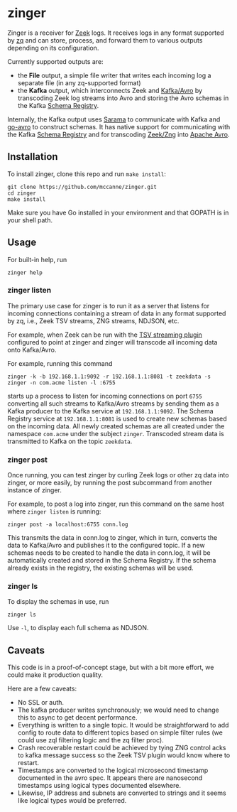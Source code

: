 # zinger

Zinger is a receiver for [Zeek](https://www.zeek.org/) logs. It receives logs in any format
supported by [zq](https://github.com/mccanne/zq/) and can store,
process, and forward them to various outputs depending on its configuration.

Currently supported outputs are:

- the **File** output, a simple file writer that writes each incoming log a separate file (in any zq-supported format)
- the **Kafka** output, which interconnects Zeek and
[Kafka/Avro](https://docs.confluent.io/current/schema-registry/serializer-formatter.html#wire-format)
by transcoding Zeek log streams into Avro and storing the Avro schemas
in the Kafka
[Schema Registry]((https://github.com/confluentinc/schema-registry)).

Internally, the Kafka output uses
[Sarama](https://github.com/Shopify/sarama) to communicate with Kafka
and [go-avro](https://github.com/go-avro/avro) to construct
schemas. It has native support for communicating with the Kafka
[Schema Registry](https://github.com/confluentinc/schema-registry) and
for transcoding
[Zeek/Zng](https://github.com/mccanne/zq/blob/master/pkg/zng/docs/spec.md)
into [Apache Avro](https://avro.apache.org/).

## Installation

To install zinger, clone this repo and run `make install`:
```
git clone https://github.com/mccanne/zinger.git
cd zinger
make install
```
Make sure you have Go installed in your environment and that GOPATH is
in your shell path.

## Usage

For built-in help, run
```
zinger help
```

### zinger listen

The primary use case for zinger is to run it as a server that listens
for incoming connections containing a stream of data in any format supported
by zq, i.e., Zeek TSV streams, ZNG streams, NDJSON, etc.

For example, when Zeek can be run with the
[TSV streaming plugin](https://github.com/looky-cloud/zeek-tsv-http-plugin)
configured to point at zinger and zinger will transcode all incoming data
onto Kafka/Avro.

For example, running this command
```
zinger -k -b 192.168.1.1:9092 -r 192.168.1.1:8081 -t zeekdata -s zinger -n com.acme listen -l :6755
```
starts up a process to listen for incoming connections on port `6755` converting
all such streams to Kafka/Avro streams by sending them as a Kafka producer to the
Kafka service at `192.168.1.1:9092`.  The Schema Registry service at
`192.168.1.1:8081` is used to create new schemas based on the incoming data.
All newly created schemas are all created under the namespace `com.acme` under
the subject `zinger`.
Transcoded stream data is transmitted to Kafka on the topic `zeekdata`.

### zinger post

Once running, you can test zinger by curling Zeek logs or other zq data
into zinger, or more easily, by running the post subcommand from another
instance of zinger.

For example, to post a log into zinger,
run this command on the same host where `zinger listen` is running:
```
zinger post -a localhost:6755 conn.log
```
This transmits the data in conn.log to zinger, which in turn, converts the data
to Kafka/Avro and publishes it to the configured topic.  If a new schemas needs
to be created to handle the data in conn.log, it will be automatically created
and stored in the Schema Registry.  If the schema already exists in the registry,
the existing schemas will be used.

### zinger ls

To display the schemas in use, run
```
zinger ls
```
Use `-l`, to display each full schema as NDJSON.

## Caveats

This code is in a proof-of-concept stage, but with a bit more effort,
we could make it production quality.

Here are a few caveats:
* No SSL or auth.
* The kafka producer writes synchronously; we would need to change this
to async to get decent performance.
* Everything is written to a single topic.  It would be straightforward to add
config to route data to different topics based on simple filter rules
(we could use zql filtering logic and the zq filter proc).
* Crash recoverable restart could be achieved by tying ZNG control acks
to kafka message success so the Zeek TSV plugin would know where to restart.
* Timestamps are converted to the logical microsecond timestamp documented
in the avro spec.  It appears there are nanosecond timestamps using logical types
documented elsewhere.
* Likewise, IP address and subnets are converted to strings and it seems like
logical types would be preferred.
